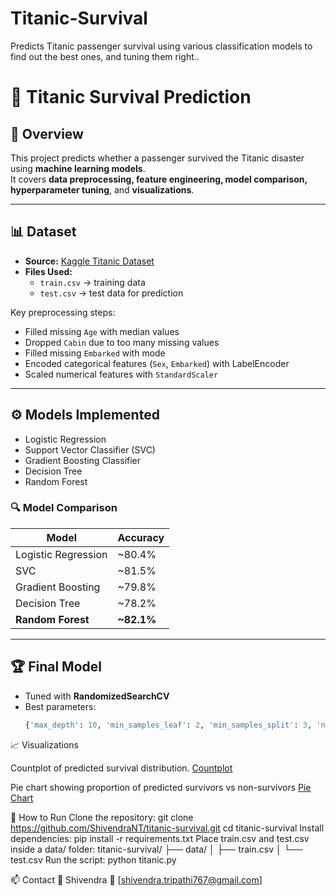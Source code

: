 # Titanic-Survival
Predicts Titanic passenger survival using various classification models to find out the best ones, and tuning them right..

# 🚢 Titanic Survival Prediction

## 📌 Overview
This project predicts whether a passenger survived the Titanic disaster using **machine learning models**.  
It covers **data preprocessing, feature engineering, model comparison, hyperparameter tuning**, and **visualizations**.

---

## 📊 Dataset
- **Source:** [Kaggle Titanic Dataset](https://www.kaggle.com/c/titanic/data)  
- **Files Used:**  
  - `train.csv` → training data  
  - `test.csv` → test data for prediction  

Key preprocessing steps:  
- Filled missing `Age` with median values  
- Dropped `Cabin` due to too many missing values  
- Filled missing `Embarked` with mode  
- Encoded categorical features (`Sex`, `Embarked`) with LabelEncoder  
- Scaled numerical features with `StandardScaler`  

---

## ⚙️ Models Implemented
- Logistic Regression  
- Support Vector Classifier (SVC)  
- Gradient Boosting Classifier  
- Decision Tree  
- Random Forest  

### 🔍 Model Comparison
| Model | Accuracy |
|-------|----------|
| Logistic Regression | ~80.4% |
| SVC | ~81.5% |
| Gradient Boosting | ~79.8% |
| Decision Tree | ~78.2% |
| **Random Forest** | **~82.1%** |

---

## 🏆 Final Model
- Tuned with **RandomizedSearchCV**  
- Best parameters:  
  ```python
  {'max_depth': 10, 'min_samples_leaf': 2, 'min_samples_split': 3, 'n_estimators': 103}

📈 Visualizations

Countplot of predicted survival distribution.
[Countplot](image-1.png)

Pie chart showing proportion of predicted survivors vs non-survivors
[Pie Chart](image.png)



🚀 How to Run
Clone the repository:
git clone https://github.com/ShivendraNT/titanic-survival.git
cd titanic-survival
Install dependencies:
pip install -r requirements.txt
Place train.csv and test.csv inside a data/ folder:
titanic-survival/
├── data/
│   ├── train.csv
│   └── test.csv
Run the script:
python titanic.py

📫 Contact
👤 Shivendra
📧 [shivendra.tripathi767@gmail.com]


